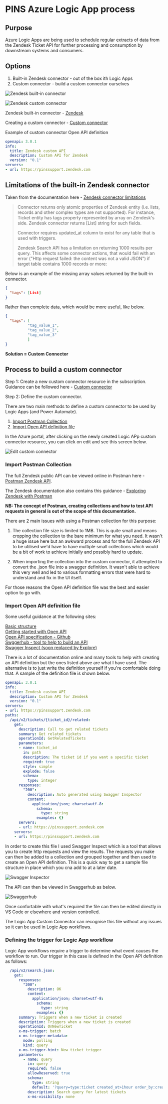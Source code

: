 # PINS Azure Logic App process  

## Purpose

Azure Logic Apps are being used to schedule regular extracts of data from the Zendesk Ticket API for further processing and consumption by downstream systems and consumers.  

## Options

1. Built-in Zendesk connector - out of the box ith Logic Apps
2. Custom connector - build a custom connector ourselves

![Zendesk built-in connector](/images/zendesk-built-in.jpg "Zendesk built-in connector")  

![Zendesk custom connector](/images/zendesk-custom.jpg "Zendesk custom connector")  

Zendesk built-in connector - [Zendesk](https://learn.microsoft.com/en-us/connectors/zendesk/)  

Creating a custom connector - [Custom connector](https://learn.microsoft.com/en-us/connectors/custom-connectors/create-logic-apps-connector)  

Example of custom connector Open API definition  

```yaml
openapi: 3.0.1
info:
  title: Zendesk custom API
  description: Custom API for Zendesk
  version: "0.1"
servers:
- url: https://pinssupport.zendesk.com
```  

## Limitations of the built-in Zendesk connector

Taken from the documentation here - [Zendesk connector limitations](https://learn.microsoft.com/en-us/connectors/zendesk/)  

>Connector returns only atomic properties of Zendesk entity (i.e. lists, records and other complex types are not supported). For instance, Ticket entity has tags property represented by array on Zendesk's side. Zendesk connector returns [List] string for such fields.
>
>Connector requires updated_at column to exist for any table that is used with triggers.
>
>Zendesk Search API has a limitation on returning 1000 results per query. This affects some connector actions, that would fail with an error ("Http request failed: the content was not a valid JSON") if target table contains 1000 records or more:

Below is an example of the missing array values returned by the built-in connector.  

```json
{
  "tags": [List]
}
```

Rather than complete data, which would be more useful, like below.  

```json
{
  "tags": [
          "tag_value_1",
          "tag_value_2",
          "tag_value_3"
          ]
}
```

**Solution = Custom Connector**  

## Process to build a custom connector

Step 1: Create a new custom connector resource in the subscription. Guidance can be followed here - [Custom connector](https://learn.microsoft.com/en-us/connectors/custom-connectors/create-logic-apps-connector)

Step 2: Define the custom connector.

There are two main methods to define a custom connector to be used by Logic Apps (and Power Automate).  

1. [Import Postman Collection](https://learn.microsoft.com/en-us/connectors/custom-connectors/define-postman-collection)
2. [Import Open API definition file](https://learn.microsoft.com/en-us/connectors/custom-connectors/define-openapi-definition)  

In the Azure portal, after clicking on the newly created Logic APp custom connector resource, you can click on edit and see this screen below.  

![Edit custom connector](/images/edit-custom-connector.png "Edit custom connector")  

### Import Postman Collection

The full Zendesk public API can be viewed online in Postman here - [Postman Zendesk API](https://www.postman.com/zendesk-redback/workspace/zendesk-public-api/overview).  

The Zendesk documentation also contains this guidance - [Exploring Zendesk with Postman](https://developer.zendesk.com/documentation/api-basics/working-with-the-zendesk-apis/exploring-zendesk-apis-with-postman/)  

**NB: The concept of Postman, creating collections and how to test API requests in general is out of the scope of this documentation.**  

There are 2 main issues with using a Postman collection for this purpose:

1. The collection file size is limited to 1MB. This is quite small and means cropping the collection to the bare minimum for what you need. It wasn't a huge issue here but an awkward process and for the full Zendesk API to be utilised we'd have to have multiple small collections which would be a bit of work to achieve initially and possibly hard to update.

2. When importing the collection into the custom connector, it attempted to convert the .json file into a swagger definition. It wasn't able to achieve this very well and led to various formatting errors that were hard to understand and fix in the UI itself.  

For those reasons the Open API definition file was the best and easier option to go with.  

### Import Open API definition file

Some useful guidance at the following sites:

[Basic structure](https://swagger.io/docs/specification/basic-structure/)  
[Getting started with Open API](https://learn.openapis.org/)  
[Open API specification - Github](https://github.com/OAI/OpenAPI-Specification/)  
[Swggerhub - tool to help to build an API](https://app.swaggerhub.com/home)  
[Swagger Inspect (soon replaced by Explore)](https://inspector.swagger.io/builder)  

There is a lot of documentation online and many tools to help with creating an API definition but the ones listed above are what I have used. The alternative is to just write the definition yourself if you're comfortable doing that. A sample of the definition file is shown below.  

```yaml
openapi: 3.0.1
info:
  title: Zendesk custom API
  description: Custom API for Zendesk
  version: "0.1"
servers:
- url: https://pinssupport.zendesk.com
paths:
  /api/v2/tickets/{ticket_id}/related:
    get:
      description: Call to get related tickets
      summary: Get related tickets
      operationId: GetRelatedTickets
      parameters:
      - name: ticket_id
        in: path
        description: The ticket id if you want a specific ticket
        required: true
        style: simple
        explode: false
        schema:
          type: integer
      responses:
        "200":
          description: Auto generated using Swagger Inspector
          content:
            application/json; charset=utf-8:
              schema:
                type: string
              examples: {}
      servers:
      - url: https://pinssupport.zendesk.com
    servers:
    - url: https://pinssupport.zendesk.com
```

In order to create this file I used Swagger Inspect which is a tool that allows you to create http requests and view the results. The requests you make can then be added to a collection and grouped together and then used to create an Open API definition. This is a quick way to get a sample file structure in place which you cna add to at a later date.  

![Swagger Inspector](/images/swagger-inspector.png "Swagger Inspector")  

The API can then be viewed in Swaggerhub as below.  

![Swaggerhub](/images/swaggerhub.png "Swaggerhub")  

Once confortable with what's required the file can then be edited directly in VS Code or elsewhere and version controlled.  

The Logic App Custom Connector can recognise this file without any issues so it can be used in Logic App workflows.  

### Defining the trigger for Logic App workflow

Logic App workflows require a trigger to determine what event causes the workflow to run. Our trigger in this case is defined in the Open API definition as follows:  

```yaml
  /api/v2/search.json:
    get:
      responses:
        "200":
          description: OK
          content:
            application/json; charset=utf-8:
              schema:
                type: string
              examples: {}
      summary: Triggers when a new ticket is created
      description: Triggers when a new ticket is created
      operationId: OnNewTicket
      x-ms-trigger: batch
      x-ms-trigger-metadata:
        mode: polling
        kind: query
      x-ms-trigger-hint: New ticket trigger
      parameters:
        - name: query
          in: query
          required: false
          allowReserved: true
          schema:
            type: string
            default: '?query=type:ticket created_at>1hour order_by:created_at sort:desc'
          description: Search query for latest tickets
          x-ms-visibility: none
```

